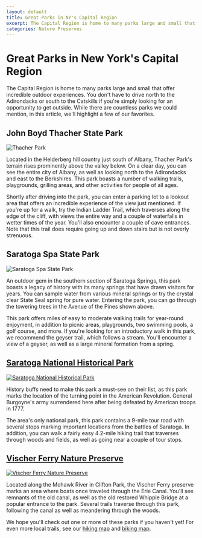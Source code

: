 ```yaml
---
layout: default
title: Great Parks in NY's Capital Region
excerpt: The Capital Region is home to many parks large and small that offer incredible outdoor experiences.
categories: Nature Preserves
---
```


<h1>Great Parks in New York's Capital Region</h1>

<p>The Capital Region is home to many parks large and small that offer incredible outdoor experiences. You don't have to drive north to the Adirondacks or south to the Catskills if you're simply looking for an opportunity to get outside. While there are countless parks we could mention, in this article, we'll highlight a few of our favorites.</p>

<h2>John Boyd Thacher State Park</h2>

<img class="pure-img-responsive" src="http://newyorktrailheads.com/img/capital-region-hikes/thacher-park.jpg" alt="Thacher Park">

<p>Located in the Helderberg hill country just south of Albany, Thacher Park's terrain rises prominently above the valley below. On a clear day, you can see the entire city of Albany, as well as looking north to the Adirondacks and east to the Berkshires. This park boasts a number of walking trails, playgrounds, grilling areas, and other activities for people of all ages.</p>

<p>Shortly after driving into the park, you can enter a parking lot to a lookout area that offers an incredible experience of the view just mentioned. If you're up for a walk, try the Indian Ladder Trail, which traverses along the edge of the cliff, with views the entire way and a couple of waterfalls in wetter times of the year. You'll also encounter a couple of cave entrances. Note that this trail does require going up and down stairs but is not overly strenuous.</p>

<h2>Saratoga Spa State Park</h2>

<img class="pure-img-responsive" src="http://newyorktrailheads.com/img/capital-region-hikes/saratoga-spa-state-park.jpg" alt="Saratoga Spa State Park">

<p>An outdoor gem in the southern section of Saratoga Springs, this park boasts a legacy of history with its many springs that have drawn visitors for years. You can sample water from various mineral springs or try the crystal clear State Seal spring for pure water. Entering the park, you can go through the towering trees in the Avenue of the Pines shown above.</p>

<p>This park offers miles of easy to moderate walking trails for year-round enjoyment, in addition to picnic areas, playgrounds, two swimming pools, a golf course, and more. If you're looking for an introductory walk in this park, we recommend the geyser trail, which follows a stream. You'll encounter a view of a geyser, as well as a large mineral formation from a spring.</p>

<h2><a href="http://newyorktrailheads.com/2016/09/19/Saratoga-Battlefield.html" class="headinglink">Saratoga National Historical Park</a></h2>

<a href="http://newyorktrailheads.com/2016/09/19/Saratoga-Battlefield.html"><img src="http://newyorktrailheads.com/img/saratoganationalpark.jpg" class="pure-img-responsive" alt="Saratoga National Historical Park"></a>

<p>History buffs need to make this park a must-see on their list, as this park marks the location of the turning point in the American Revolution. General Burgoyne's army surrendered here after being defeated by American troops in 1777.</p>

<p>The area's only national park, this park contains a 9-mile tour road with several stops marking important locations from the battles of Saratoga. In addition, you can walk a fairly easy 4.2-mile hiking trail that traverses through woods and fields, as well as going near a couple of tour stops.</p> 

<h2><a href="http://newyorktrailheads.com/2016/07/09/Vischer-Ferry-Preserve.html" class="headinglink">Vischer Ferry Nature Preserve</a></h2>

<a href="http://newyorktrailheads.com/2016/07/09/Vischer-Ferry-Preserve.html"><img class="pure-img-responsive" src="http://newyorktrailheads.com/img/vischer-ferry/vischerferrytrail.jpg" alt="Vischer Ferry Nature Preserve"></a>

<p>Located along the Mohawk River in Clifton Park, the Vischer Ferry preserve marks an area where boats once traveled through the Erie Canal. You'll see remnants of the old canal, as well as the old restored Whipple Bridge at a popular entrance to the park. Several trails traverse through this park, following the canal as well as meandering through the woods.

<p>We hope you'll check out one or more of these parks if you haven't yet! For even more local trails, see our <a href="http://newyorktrailheads.com/hiking-map.html">hiking map</a> and <a href="http://newyorktrailheads.com/biking-map.html">biking map</a>.</p>
